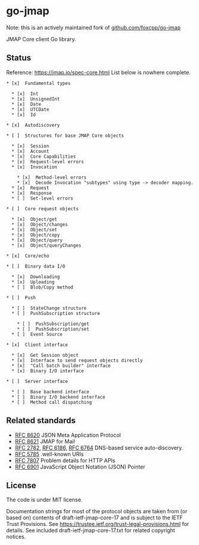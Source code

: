 # go-jmap

Note: this is an actively maintained fork of [github.com/foxcpp/go-jmap](https://github.com/foxcpp/go-jmap)

JMAP Core client Go library.

## Status
Reference: https://jmap.io/spec-core.html List below is nowhere complete.

    * [x]  Fundamental types
      
      * [x]  Int
      * [x]  UnsignedInt
      * [x]  Date
      * [x]  UTCDate
      * [x]  Id

    * [x]  Autodiscovery

    * [ ]  Structures for base JMAP Core objects
      
      * [x]  Session
      * [x]  Account
      * [x]  Core Capabilities
      * [x]  Request-level errors
      * [x]  Invocation
        
        * [x]  Method-level errors
        * [x]  Decode Invocation "subtypes" using type -> decoder mapping.
      * [x]  Request
      * [x]  Response
      * [ ]  Set-level errors

    * [ ]  Core request objects
      
      * [x]  Object/get
      * [x]  Object/changes
      * [x]  Object/set
      * [x]  Object/copy
      * [x]  Object/query
      * [x]  Object/queryChanges

    * [x]  Core/echo

    * [ ]  Binary data I/O
      
      * [x]  Downloading
      * [x]  Uploading
      * [ ]  Blob/Copy method

    * [ ]  Push
      
      * [ ]  StateChange structure
      * [ ]  PushSubscription structure
        
        * [ ]  PushSubscription/get
        * [ ]  PushSubscription/set
      * [ ]  Event Source

    * [x]  Client interface
      
      * [x]  Get Session object
      * [x]  Interface to send request objects directly
      * [x]  "Call batch builder" interface
      * [x]  Binary I/O interface

    * [ ]  Server interface
      
      * [ ]  Base backend interface
      * [ ]  Binary I/O backend interface
      * [ ]  Method call dispatching



## Related standards

- [RFC 8620]
  JSON Meta Application Protocol
- [RFC 8621]
  JMAP for Mail
- [RFC 2782], [RFC 6186], [RFC 6764]
  DNS-based service auto-discovery.
- [RFC 5785]
  .well-known URIs
- [RFC 7807]
  Problem details for HTTP APIs
- [RFC 6901]
  JavaScript Object Notation (JSON) Pointer

## License 

The code is under MIT license.

Documentation strings for most of the protocol objects are taken from (or based
on) contents of draft-ietf-jmap-core-17 and is subject to the IETF Trust
Provisions. See https://trustee.ietf.org/trust-legal-provisions.html for
details. See included draft-ietf-jmap-core-17.txt for related copyright
notices.


[RFC 8620]: https://tools.ietf.org/html/rfc8620
[RFC 8621]: https://tools.ietf.org/html/rfc8621
[RFC 2782]: https://tools.ietf.org/html/rfc2782
[RFC 6186]: https://tools.ietf.org/html/rfc6186
[RFC 6764]: https://tools.ietf.org/html/rfc6764
[RFC 5785]: https://tools.ietf.org/html/rfc5785
[RFC 7807]: https://tools.ietf.org/html/rfc7807
[RFC 6901]: https://tools.ietf.org/html/rfc6901
